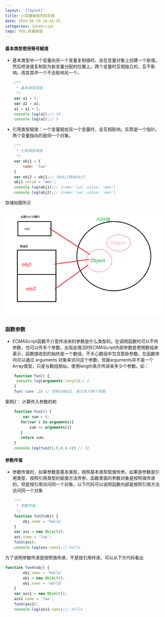 ```yaml
---
layout: '[layout]'
title: js变量赋值内存存储
date: 2019-05-29 14:41:55
categories: JavaScript
tags: 内存,变量赋值
---
```


#### 基本类型使用等号赋值

* 基本类型中一个变量向另一个变量复制值时，会在变量对象上创建一个新值。然后吧该值复制到为新变量分配的位置上。两个变量时互相独立的，互不影响，改变其中一个不会影响另一个。

```js
    /**
     * 基本类型赋值
     */
    var a1 = 5;
    var a2 = a1;
    a1 = a1 + 5;
    console.log(a1);// 10
    console.log(a2);// 5
```

* 引用类型赋值：一个变量赋给另一个变量时，会互相影响，实质是一个指针。两个变量指向的是同一个对象。

```js
    /**
     * 引用类型赋值
     */
    var obj1 = {
        name: 'luo'
    }
    var obj2 = obj1;// 将obj1赋给obj2
    obj1.value = 'men';
    console.log(obj1);// {name:'luo',value: 'men'}
    console.log(obj2);// {name:'luo',value: 'men'}
```
存储如图所示

![展示图](js变量赋值内存存储/内存堆.png)


### 函数参数


* ECMAScript函数不介意传进来的参数是什么类型的。在调用函数时可以不传参数，也可以传多个参数。出现此情况时ECMAScript内部参数是使用数组来表示，函数接收到的始终是一个数组，不关心数组中包含那些参数。在函数体内可以通过 arguments 对象来访问这个参数，但是arguments并不是一个Array类型，只是与数组相似。使用length表示传进来多少个参数。如：
```js
    function fun() {
     console.log(arguments.length)// 2
    }
    fun('name',2) // 控制台输出2，表示传入两个参数
```
案例2： 计算传入参数的和
```js
    function fun2() {
        var sum = 0;
       for(var i in arguments){
           sum += arguments[i]
       }
       return sum;
    }
    console.log(fun2(5,6,8,9,4)) // 32
```
#### 参数传值

* 参数传值时，如果参数是基本类型，按照基本类型赋值传参。如果是参数是引用类型，按照引用类型的赋值方法传参，函数里面的参数对象是按照值传递的，但是按引用访问同一个对象。以下代码可以说明函数内部是按照引用方法访问同一个对象

```js
    /**
     * 参数传值
     */
    function fun3(obj) {
        obj.name = 'hello'
    }
    var ass = new Object();
    ass.name = 'luo';
    fun3(ass);
    console.log(ass.name);// hello
```

为了说明参数传递是按照值传递，不是按引用传递，可以从下方代码看出

```js
function fun4(obj) {
        obj.name = 'hello'
        obj = new Object();
        obj.name = 'world'
    }
    var ass1 = new Object();
    ass1.name = 'luo';
    fun4(ass1);
    console.log(ass1.name);// hello
```
